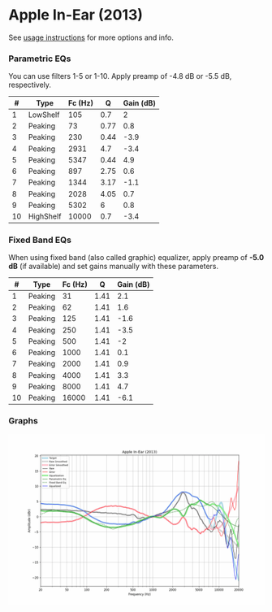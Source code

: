 # Apple In-Ear (2013)
See [usage instructions](https://github.com/jaakkopasanen/AutoEq#usage) for more options and info.

### Parametric EQs
You can use filters 1-5 or 1-10. Apply preamp of -4.8 dB or -5.5 dB, respectively.

|   # | Type      |   Fc (Hz) |    Q |   Gain (dB) |
|-----|-----------|-----------|------|-------------|
|   1 | LowShelf  |       105 | 0.7  |         2   |
|   2 | Peaking   |        73 | 0.77 |         0.8 |
|   3 | Peaking   |       230 | 0.44 |        -3.9 |
|   4 | Peaking   |      2931 | 4.7  |        -3.4 |
|   5 | Peaking   |      5347 | 0.44 |         4.9 |
|   6 | Peaking   |       897 | 2.75 |         0.6 |
|   7 | Peaking   |      1344 | 3.17 |        -1.1 |
|   8 | Peaking   |      2028 | 4.05 |         0.7 |
|   9 | Peaking   |      5302 | 6    |         0.8 |
|  10 | HighShelf |     10000 | 0.7  |        -3.4 |

### Fixed Band EQs
When using fixed band (also called graphic) equalizer, apply preamp of **-5.0 dB** (if available) and set gains manually with these parameters.

|   # | Type    |   Fc (Hz) |    Q |   Gain (dB) |
|-----|---------|-----------|------|-------------|
|   1 | Peaking |        31 | 1.41 |         2.1 |
|   2 | Peaking |        62 | 1.41 |         1.6 |
|   3 | Peaking |       125 | 1.41 |        -1.6 |
|   4 | Peaking |       250 | 1.41 |        -3.5 |
|   5 | Peaking |       500 | 1.41 |        -2   |
|   6 | Peaking |      1000 | 1.41 |         0.1 |
|   7 | Peaking |      2000 | 1.41 |         0.9 |
|   8 | Peaking |      4000 | 1.41 |         3.3 |
|   9 | Peaking |      8000 | 1.41 |         4.7 |
|  10 | Peaking |     16000 | 1.41 |        -6.1 |

### Graphs
![](./Apple%20In-Ear%20(2013).png)
